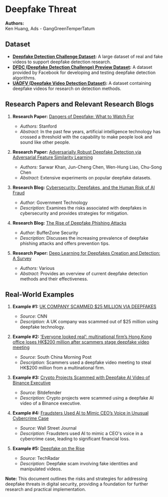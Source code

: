 # Deepfake Threat

**Authors:**  
Ken Huang, Ads - GangGreenTemperTatum

## Dataset
- **[Deepfake Detection Challenge Dataset](https://www.kaggle.com/c/deepfake-detection-challenge/data):** A large dataset of real and fake videos to support deepfake detection research.
- **[DFDC (Deepfake Detection Challenge) Preview Dataset](https://ai.meta.com/datasets/disc21-dataset/):** A dataset provided by Facebook for developing and testing deepfake detection algorithms.
- **[UADFV (Deepfake Video Detection Dataset)](https://github.com/cuihaoleo/kaggle-dfdc):** A dataset containing deepfake videos for research on detection methods.

## Research Papers and Relevant Research Blogs
1. **Research Paper:** [Dangers of Deepfake: What to Watch For](https://uit.stanford.edu/news/dangers-deepfake-what-watch)
   - _Authors:_ Stanford
   - _Abstract:_ In the past few years, artificial intelligence technology has crossed a threshold with the capability to make people look and sound like other people.

2. **Research Paper:** [Adversarially Robust Deepfake Detection via Adversarial Feature Similarity Learning](https://arxiv.org/html/2403.08806v1)
   - _Authors:_ Sarwar Khan, Jun-Cheng Chen, Wen-Hung Liao, Chu-Song Chen
   - _Abstract:_ Extensive experiments on popular deepfake datasets.

3. **Research Blog:** [Cybersecurity, Deepfakes, and the Human Risk of AI Fraud](https://www.govtech.com/security/cybersecurity-deepfakes-and-the-human-risk-of-ai-fraud)
   - _Author:_ Government Technology
   - _Description:_ Examines the risks associated with deepfakes in cybersecurity and provides strategies for mitigation.

4. **Research Blog:** [The Rise of Deepfake Phishing Attacks](https://bufferzonesecurity.com/the-rise-of-deepfake-phishing-attacks/)
   - _Author:_ BufferZone Security
   - _Description:_ Discusses the increasing prevalence of deepfake phishing attacks and offers prevention tips.

5. **Research Paper:** [Deep Learning for Deepfakes Creation and Detection: A Survey](https://arxiv.org/abs/1909.11573)
   - _Authors:_ Various
   - _Abstract:_ Provides an overview of current deepfake detection methods and their effectiveness.

## Real-World Examples
1. **Example #1:** [UK COMPANY SCAMMED $25 MILLION VIA DEEPFAKES](https://www.cnn.com/2024/02/04/asia/deepfake-cfo-scam-hong-kong-intl-hnk/index.html)
   - _Source:_ CNN
   - _Description:_ A UK company was scammed out of $25 million using deepfake technology.

2. **Example #2:** [‘Everyone looked real’: multinational firm’s Hong Kong office loses HK$200 million after scammers stage deepfake video meeting](https://www.scmp.com/news/hong-kong/law-and-crime/article/3250851/everyone-looked-real-multinational-firms-hong-kong-office-loses-hk200-million-after-scammers-stage)
   - _Source:_ South China Morning Post
   - _Description:_ Scammers used a deepfake video meeting to steal HK$200 million from a multinational firm.

3. **Example #3:** [Crypto Projects Scammed with Deepfake AI Video of Binance Executive](https://www.bitdefender.com/blog/hotforsecurity/crypto-projects-scammed-with-deepfake-ai-video-of-binance-executive/)
   - _Source:_ Bitdefender
   - _Description:_ Crypto projects were scammed using a deepfake AI video of a Binance executive.

4. **Example #4:** [Fraudsters Used AI to Mimic CEO’s Voice in Unusual Cybercrime Case](https://www.wsj.com/articles/fraudsters-use-ai-to-mimic-ceos-voice-in-unusual-cybercrime-case-11567157402)
   - _Source:_ Wall Street Journal
   - _Description:_ Fraudsters used AI to mimic a CEO's voice in a cybercrime case, leading to significant financial loss.

5. **Example #5:** [Deepfake on the Rise](https://www.techradar.com/pro/security/deepfake-threats-are-on-the-rise-new-research-shows-worrying-rise-in-dangerous-new-scams)
   - _Source:_ TechRadar
   - _Description:_ Deepfake scam involving fake identities and manipulated videos.


**Note:** This document outlines the risks and strategies for addressing deepfake threats in digital security, providing a foundation for further research and practical implementation.
